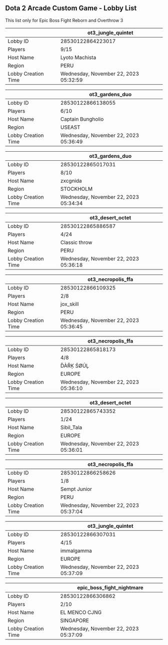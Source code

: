 ## Dota 2 Arcade Custom Game - Lobby List

This list only for Epic Boss Fight Reborn and Overthrow 3

|  | ot3_jungle_quintet |
| ------ | ------ |
| Lobby ID | 28530122864223017 |
| Players | 9/15 |
| Host Name | Lyoto Machista |
| Region | PERU |
| Lobby Creation Time | Wednesday, November 22, 2023 05:32:59 |


|  | ot3_gardens_duo |
| ------ | ------ |
| Lobby ID | 28530122866138055 |
| Players | 6/10 |
| Host Name | Captain Bungholio |
| Region | USEAST |
| Lobby Creation Time | Wednesday, November 22, 2023 05:36:49 |


|  | ot3_gardens_duo |
| ------ | ------ |
| Lobby ID | 28530122865017031 |
| Players | 8/10 |
| Host Name | zxcgnida |
| Region | STOCKHOLM |
| Lobby Creation Time | Wednesday, November 22, 2023 05:34:34 |


|  | ot3_desert_octet |
| ------ | ------ |
| Lobby ID | 28530122865886587 |
| Players | 4/24 |
| Host Name | Classic throw |
| Region | PERU |
| Lobby Creation Time | Wednesday, November 22, 2023 05:36:18 |


|  | ot3_necropolis_ffa |
| ------ | ------ |
| Lobby ID | 28530122866109325 |
| Players | 2/8 |
| Host Name | jox_skill |
| Region | PERU |
| Lobby Creation Time | Wednesday, November 22, 2023 05:36:45 |


|  | ot3_necropolis_ffa |
| ------ | ------ |
| Lobby ID | 28530122865818173 |
| Players | 4/8 |
| Host Name | ĎÀŘĶ ŚØÚĻ |
| Region | EUROPE |
| Lobby Creation Time | Wednesday, November 22, 2023 05:36:10 |


|  | ot3_desert_octet |
| ------ | ------ |
| Lobby ID | 28530122865743352 |
| Players | 1/24 |
| Host Name | Sibil_Tala |
| Region | EUROPE |
| Lobby Creation Time | Wednesday, November 22, 2023 05:36:01 |


|  | ot3_necropolis_ffa |
| ------ | ------ |
| Lobby ID | 28530122866258626 |
| Players | 1/8 |
| Host Name | Sempt Junior |
| Region | PERU |
| Lobby Creation Time | Wednesday, November 22, 2023 05:37:04 |


|  | ot3_jungle_quintet |
| ------ | ------ |
| Lobby ID | 28530122866307031 |
| Players | 4/15 |
| Host Name | immalgamma |
| Region | EUROPE |
| Lobby Creation Time | Wednesday, November 22, 2023 05:37:09 |


|  | epic_boss_fight_nightmare |
| ------ | ------ |
| Lobby ID | 28530122866306862 |
| Players | 2/10 |
| Host Name | EL MENCO CJNG |
| Region | SINGAPORE |
| Lobby Creation Time | Wednesday, November 22, 2023 05:37:09 |


